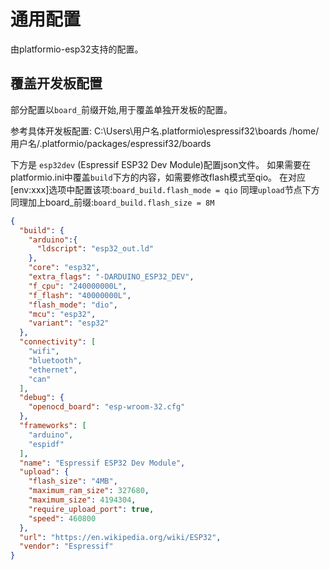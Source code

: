 # 通用配置
由platformio-esp32支持的配置。

## 覆盖开发板配置
部分配置以`board_`前缀开始,用于覆盖单独开发板的配置。


参考具体开发板配置:
<tabs>
    <tab title="Windows">
        <code-block lang="plain text">C:\Users\用户名\.platformio\espressif32\boards</code-block>
    </tab>
    <tab title="Linux">
        <code-block lang="plain text">/home/用户名/.platformio/packages/espressif32/boards
          </code-block>
    </tab>
</tabs>

下方是 `esp32dev` (Espressif ESP32 Dev Module)配置json文件。
如果需要在platformio.ini中覆盖`build`下方的内容，如需要修改flash模式至qio。
在对应[env:xxx]选项中配置该项:`board_build.flash_mode = qio`
同理`upload`节点下方同理加上board_前缀:`board_build.flash_size = 8M`

```JSON
{
  "build": {
    "arduino":{
      "ldscript": "esp32_out.ld"
    },
    "core": "esp32",
    "extra_flags": "-DARDUINO_ESP32_DEV",
    "f_cpu": "240000000L",
    "f_flash": "40000000L",
    "flash_mode": "dio",
    "mcu": "esp32",
    "variant": "esp32"
  },
  "connectivity": [
    "wifi",
    "bluetooth",
    "ethernet",
    "can"
  ],
  "debug": {
    "openocd_board": "esp-wroom-32.cfg"
  },
  "frameworks": [
    "arduino",
    "espidf"
  ],
  "name": "Espressif ESP32 Dev Module",
  "upload": {
    "flash_size": "4MB",
    "maximum_ram_size": 327680,
    "maximum_size": 4194304,
    "require_upload_port": true,
    "speed": 460800
  },
  "url": "https://en.wikipedia.org/wiki/ESP32",
  "vendor": "Espressif"
}

```